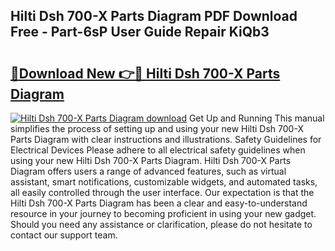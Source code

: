 ## Hilti Dsh 700-X Parts Diagram PDF Download Free - Part-6sP User Guide Repair KiQb3

# <h2><a href="http://dfjwtr.blite.top/?on=Hilti+Dsh+700-X+Parts+Diagram">🔗Download New 👉🔴 Hilti Dsh 700-X Parts Diagram</a></h2>

[![Hilti Dsh 700-X Parts Diagram download](https://i.imgur.com/lujVjoI.png)](http://dfjwtr.blite.top/?on=Hilti+Dsh+700-X+Parts+Diagram)
Get Up and Running This manual simplifies the process of setting up and using your new Hilti Dsh 700-X Parts Diagram with clear instructions and illustrations. Safety Guidelines for Electrical Devices Please adhere to all electrical safety guidelines when using your new Hilti Dsh 700-X Parts Diagram. Hilti Dsh 700-X Parts Diagram offers users a range of advanced features, such as virtual assistant, smart notifications, customizable widgets, and automated tasks, all easily controlled through the user interface. Our expectation is that the Hilti Dsh 700-X Parts Diagram has been a clear and easy-to-understand resource in your journey to becoming proficient in using your new gadget. Should you need any assistance or clarification, please do not hesitate to contact our support team.
